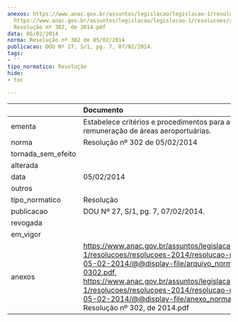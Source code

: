 ```yaml
---
anexos: https://www.anac.gov.br/assuntos/legislacao/legislacao-1/resolucoes/resolucoes-2014/resolucao-no-302-de-05-02-2014/@@display-file/arquivo_norma/RA2014-0302.pdf,
  https://www.anac.gov.br/assuntos/legislacao/legislacao-1/resolucoes/resolucoes-2014/resolucao-no-302-de-05-02-2014/@@display-file/anexo_norma/CEF
  Resolução nº 302, de 2014.pdf
data: 05/02/2014
norma: Resolução nº 302 de 05/02/2014
publicacao: DOU Nº 27, S/1, pg. 7, 07/02/2014.
tags:
- ''
tipo_normatico: Resolução
hide: 
- toc 
 
---
```


|                    | Documento                                                                                                                                                                                                                                                                                                                                        |
|:-------------------|:-------------------------------------------------------------------------------------------------------------------------------------------------------------------------------------------------------------------------------------------------------------------------------------------------------------------------------------------------|
| ementa             | Estabelece critérios e procedimentos para a alocação e remuneração de áreas aeroportuárias.                                                                                                                                                                                                                                                      |
| norma              | Resolução nº 302 de 05/02/2014                                                                                                                                                                                                                                                                                                                   |
| tornada_sem_efeito |                                                                                                                                                                                                                                                                                                                                                  |
| alterada           |                                                                                                                                                                                                                                                                                                                                                  |
| data               | 05/02/2014                                                                                                                                                                                                                                                                                                                                       |
| outros             |                                                                                                                                                                                                                                                                                                                                                  |
| tipo_normatico     | Resolução                                                                                                                                                                                                                                                                                                                                        |
| publicacao         | DOU Nº 27, S/1, pg. 7, 07/02/2014.                                                                                                                                                                                                                                                                                                               |
| revogada           |                                                                                                                                                                                                                                                                                                                                                  |
| em_vigor           |                                                                                                                                                                                                                                                                                                                                                  |
| anexos             | https://www.anac.gov.br/assuntos/legislacao/legislacao-1/resolucoes/resolucoes-2014/resolucao-no-302-de-05-02-2014/@@display-file/arquivo_norma/RA2014-0302.pdf, https://www.anac.gov.br/assuntos/legislacao/legislacao-1/resolucoes/resolucoes-2014/resolucao-no-302-de-05-02-2014/@@display-file/anexo_norma/CEF Resolução nº 302, de 2014.pdf |